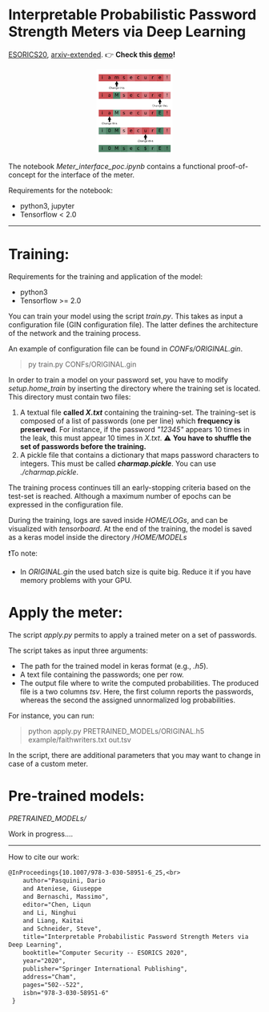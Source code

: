 # Interpretable Probabilistic Password Strength Meters via Deep Learning

[ESORICS20](https://link.springer.com/chapter/10.1007/978-3-030-58951-6_25), [arxiv-extended](https://arxiv.org/pdf/2004.07179.pdf). 👉 **Check this [demo](https://pasquini-dario.github.io/DeepPasswd/)!**

<p align="center" >
	<img width="30%" height="30%" src="head.png"/>
</p>

The notebook *Meter_interface_poc.ipynb*  contains a functional proof-of-concept for the interface of the meter. 

Requirements for the notebook: 
* python3, jupyter
* Tensorflow < 2.0
---

# Training:
Requirements for the training and application of the model: 
* python3
* Tensorflow >= 2.0

You can train your model using the script *train.py*. This takes as input a configuration file (GIN configuration file).  The latter defines the architecture of the network and the training process.<br>

An example of configuration file can be found in *CONFs/ORIGINAL.gin*.<br>

> py train.py CONFs/ORIGINAL.gin

In order to train a model on your password set, you have to modify *setup.home_train* by inserting the directory where the training set is located. This directory must contain two files:

1. A textual file **called *X.txt*** containing the training-set. The training-set is composed of a list of passwords (one per line) which **frequency is preserved**. For instance, if the password *"12345"* appears 10 times in the leak, this must appear 10 times in *X.txt*. ⚠️ **You have to shuffle the set of passwords before the training.** 
2. A pickle file that contains a dictionary that maps password characters to integers. This must be called ***charmap.pickle***. You can use *./charmap.pickle*.


The training process continues till an early-stopping criteria based on the test-set is reached. Although a maximum number of epochs can be expressed in the configuration file.

During the training, logs are saved inside *HOME/LOGs*, and can be visualized with *tensorboard*. At the end of the training, the model is saved as a keras model inside the directory */HOME/MODELs* 

❗️To note:
* In *ORIGINAL.gin* the used batch size is quite big. Reduce it if you have memory problems with your GPU. 

# Apply the meter:
The script *apply.py* permits to apply a trained meter on a set of passwords.

The script takes as input three arguments:
* The path for the trained model in keras format (e.g., *.h5*).
* A text file containing the passwords; one per row.
* The output file where to write the computed probabilities. The produced file is a two columns *tsv*. Here, the first column reports the passwords, whereas the second the assigned unnormalized log probabilities.

For instance, you can run:

> python apply.py PRETRAINED_MODELs/ORIGINAL.h5 example/faithwriters.txt out.tsv

In the script, there are additional parameters that you may want to change in case of a custom meter.

# Pre-trained models:

*PRETRAINED_MODELs/*

Work in progress....

---

How to cite our work:

```
@InProceedings{10.1007/978-3-030-58951-6_25,<br>
 	author="Pasquini, Dario
 	and Ateniese, Giuseppe
 	and Bernaschi, Massimo",
 	editor="Chen, Liqun
 	and Li, Ninghui
 	and Liang, Kaitai
 	and Schneider, Steve",
 	title="Interpretable Probabilistic Password Strength Meters via Deep Learning",
 	booktitle="Computer Security -- ESORICS 2020",
 	year="2020",
 	publisher="Springer International Publishing",
 	address="Cham",
 	pages="502--522",
 	isbn="978-3-030-58951-6"
 }
```
